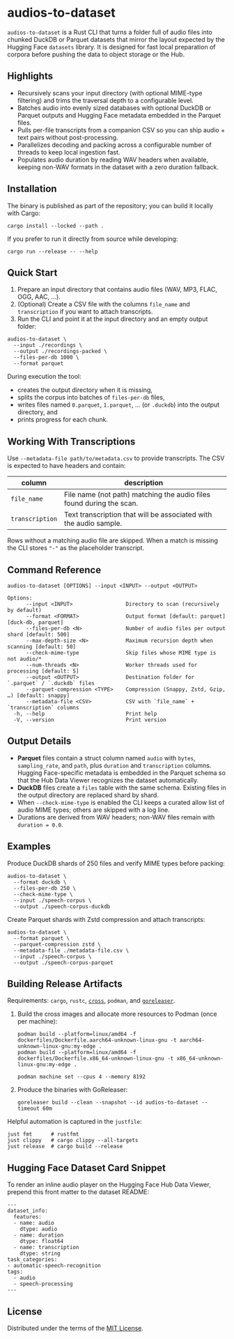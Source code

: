 # audios-to-dataset

`audios-to-dataset` is a Rust CLI that turns a folder full of audio files into chunked DuckDB or Parquet datasets that mirror the layout expected by the Hugging Face `datasets` library. It is designed for fast local preparation of corpora before pushing the data to object storage or the Hub.

## Highlights

- Recursively scans your input directory (with optional MIME-type filtering) and trims the traversal depth to a configurable level.
- Batches audio into evenly sized databases with optional DuckDB or Parquet outputs and Hugging Face metadata embedded in the Parquet files.
- Pulls per-file transcripts from a companion CSV so you can ship audio + text pairs without post-processing.
- Parallelizes decoding and packing across a configurable number of threads to keep local ingestion fast.
- Populates audio duration by reading WAV headers when available, keeping non-WAV formats in the dataset with a zero duration fallback.

## Installation

The binary is published as part of the repository; you can build it locally with Cargo:

```shell
cargo install --locked --path .
```

If you prefer to run it directly from source while developing:

```shell
cargo run --release -- --help
```

## Quick Start

1. Prepare an input directory that contains audio files (WAV, MP3, FLAC, OGG, AAC, …).  
2. (Optional) Create a CSV file with the columns `file_name` and `transcription` if you want to attach transcripts.
3. Run the CLI and point it at the input directory and an empty output folder:

```shell
audios-to-dataset \
  --input ./recordings \
  --output ./recordings-packed \
  --files-per-db 1000 \
  --format parquet
```

During execution the tool:

- creates the output directory when it is missing,
- splits the corpus into batches of `files-per-db` files,
- writes files named `0.parquet`, `1.parquet`, … (or `.duckdb`) into the output directory, and
- prints progress for each chunk.

## Working With Transcriptions

Use `--metadata-file path/to/metadata.csv` to provide transcripts. The CSV is expected to have headers and contain:

| column      | description                                                                 |
|-------------|-----------------------------------------------------------------------------|
| `file_name` | File name (not path) matching the audio files found during the scan.        |
| `transcription` | Text transcription that will be associated with the audio sample.      |

Rows without a matching audio file are skipped. When a match is missing the CLI stores `"-"` as the placeholder transcript.

## Command Reference

```
audios-to-dataset [OPTIONS] --input <INPUT> --output <OUTPUT>

Options:
      --input <INPUT>                 Directory to scan (recursively by default)
      --format <FORMAT>               Output format [default: parquet] [duck-db, parquet]
      --files-per-db <N>              Number of audio files per output shard [default: 500]
      --max-depth-size <N>            Maximum recursion depth when scanning [default: 50]
      --check-mime-type               Skip files whose MIME type is not audio/*
      --num-threads <N>               Worker threads used for processing [default: 5]
      --output <OUTPUT>               Destination folder for `.parquet` / `.duckdb` files
      --parquet-compression <TYPE>    Compression (Snappy, Zstd, Gzip, …) [default: snappy]
      --metadata-file <CSV>           CSV with `file_name` + `transcription` columns
  -h, --help                          Print help
  -V, --version                       Print version
```

## Output Details

- **Parquet** files contain a struct column named `audio` with `bytes`, `sampling_rate`, and `path`, plus `duration` and `transcription` columns. Hugging Face-specific metadata is embedded in the Parquet schema so that the Hub Data Viewer recognizes the dataset automatically.
- **DuckDB** files create a `files` table with the same schema. Existing files in the output directory are replaced shard by shard.
- When `--check-mime-type` is enabled the CLI keeps a curated allow list of audio MIME types; others are skipped with a log line.
- Durations are derived from WAV headers; non-WAV files remain with `duration = 0.0`.

## Examples

Produce DuckDB shards of 250 files and verify MIME types before packing:

```shell
audios-to-dataset \
  --format duckdb \
  --files-per-db 250 \
  --check-mime-type \
  --input ./speech-corpus \
  --output ./speech-corpus-duckdb
```

Create Parquet shards with Zstd compression and attach transcripts:

```shell
audios-to-dataset \
  --format parquet \
  --parquet-compression zstd \
  --metadata-file ./metadata-file.csv \
  --input ./speech-corpus \
  --output ./speech-corpus-parquet
```

## Building Release Artifacts

Requirements: `cargo`, `rustc`, [`cross`](https://github.com/cross-rs/cross), `podman`, and [`goreleaser`](https://goreleaser.com/).

1. Build the cross images and allocate more resources to Podman (once per machine):

   ```shell
   podman build --platform=linux/amd64 -f dockerfiles/Dockerfile.aarch64-unknown-linux-gnu -t aarch64-unknown-linux-gnu:my-edge .
   podman build --platform=linux/amd64 -f dockerfiles/Dockerfile.x86_64-unknown-linux-gnu -t x86_64-unknown-linux-gnu:my-edge .

   podman machine set --cpus 4 --memory 8192
   ```

2. Produce the binaries with GoReleaser:

   ```shell
   goreleaser build --clean --snapshot --id audios-to-dataset --timeout 60m
   ```

Helpful automation is captured in the `justfile`:

```shell
just fmt      # rustfmt
just clippy   # cargo clippy --all-targets
just release  # cargo build --release
```

## Hugging Face Dataset Card Snippet

To render an inline audio player on the Hugging Face Hub Data Viewer, prepend this front matter to the dataset README:

```
---
dataset_info:
  features:
  - name: audio
    dtype: audio
  - name: duration
    dtype: float64
  - name: transcription
    dtype: string
task_categories:
- automatic-speech-recognition
tags:
  - audio
  - speech-processing
---
```

## License

Distributed under the terms of the [MIT License](LICENSE).
